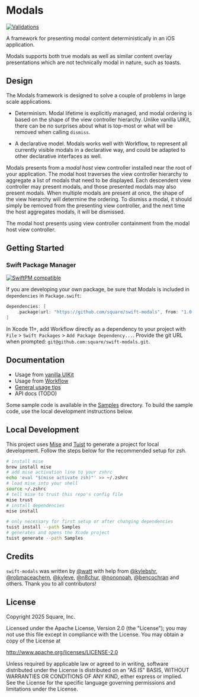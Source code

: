# Modals

[![Validations](https://github.com/square/swift-modals/actions/workflows/validations.yaml/badge.svg)](https://github.com/square/swift-modals/actions/workflows/validations.yaml)

A framework for presenting modal content deterministically in an iOS application.

Modals supports both true modals as well as similar content overlay presentations which are not technically modal in nature, such as toasts.

## Design

The Modals framework is designed to solve a couple of problems in large scale applications.

- Determinism. Modal lifetime is explicitly managed, and modal ordering is based on the shape of the view controller hierarchy. Unlike vanilla UIKit, there can be no surprises about what is top-most or what will be removed when calling `dismiss`.

- A declarative model. Modals works well with Workflow, to represent all currently visible modals in a declarative way, and could be adapted to other declarative interfaces as well.

Modals presents from a _modal host_ view controller installed near the root of your application. The modal host traverses the view controller hierarchy to aggregate a list of modals that need to be displayed. Each descendent view controller may present modals, and those presented modals may also present modals. When multiple modals are present at once, the shape of the view hierarchy will determine the ordering. To dismiss a modal, it should simply be removed from the presenting view controller, and the next time the host aggregates modals, it will be dismissed.

The modal host presents using view controller containment from the modal host view controller.

## Getting Started

### Swift Package Manager

[![SwiftPM compatible](https://img.shields.io/badge/SwiftPM-compatible-orange.svg)](#swift-package-manager)

If you are developing your own package, be sure that Modals is included in `dependencies`
in `Package.swift`:

```swift
dependencies: [
    .package(url: "https://github.com/square/swift-modals", from: "1.0.0")
]
```

In Xcode 11+, add Workflow directly as a dependency to your project with
`File` > `Swift Packages` > `Add Package Dependency...`. Provide the git URL when prompted: `git@github.com:square/swift-modals.git`.

## Documentation

- Usage from [vanilla UIKit](Documentation/uikit-usage.md)
- Usage from [Workflow](Documentation/workflow-usage.md)
- [General usage tips](Documentation/tips.md)
- API docs (TODO)

Some sample code is available in the [Samples](Samples) directory. To build the sample code, use the local development instructions below.

## Local Development

This project uses [Mise](https://mise.jdx.dev/) and [Tuist](https://tuist.io/) to generate a project for local development. Follow the steps below for the recommended setup for zsh.

```sh
# install mise
brew install mise
# add mise activation line to your zshrc
echo 'eval "$(mise activate zsh)"' >> ~/.zshrc
# load mise into your shell
source ~/.zshrc
# tell mise to trust this repo's config file
mise trust
# install dependencies
mise install

# only necessary for first setup or after changing dependencies
tuist install --path Samples
# generates and opens the Xcode project
tuist generate --path Samples
```

## Credits

`swift-modals` was written by [@watt](https://github.com/watt) with help from [@kylebshr](https://github.com/kylebshr), [@robmaceachern](https://github.com/robmaceachern), [@kyleve](https://github.com/kyleve), [@n8chur](https://github.com/n8chur), [@nononoah](https://github.com/nononoah), [@bencochran](https://github.com/bencochran) and others. Thank you to all contributors!

## License

Copyright 2025 Square, Inc.

Licensed under the Apache License, Version 2.0 (the "License");
you may not use this file except in compliance with the License.
You may obtain a copy of the License at

http://www.apache.org/licenses/LICENSE-2.0

Unless required by applicable law or agreed to in writing, software
distributed under the License is distributed on an "AS IS" BASIS,
WITHOUT WARRANTIES OR CONDITIONS OF ANY KIND, either express or implied.
See the License for the specific language governing permissions and
limitations under the License.
